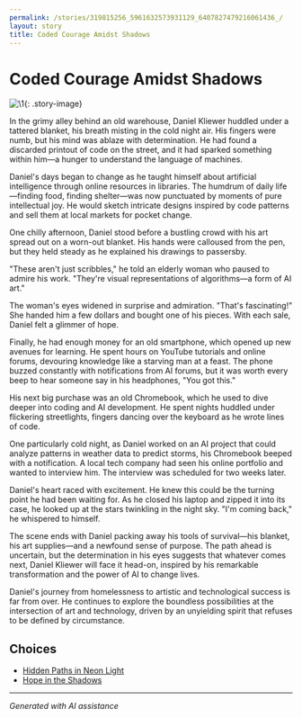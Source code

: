 ```yaml
---
permalink: /stories/319815256_5961632573931129_6407827479216061436_/
layout: story
title: Coded Courage Amidst Shadows
---
```


# Coded Courage Amidst Shadows

![\1](/input_images/319815256_5961632573931129_6407827479216061436_){: .story-image}

In the grimy alley behind an old warehouse, Daniel Kliewer huddled under a tattered blanket, his breath misting in the cold night air. His fingers were numb, but his mind was ablaze with determination. He had found a discarded printout of code on the street, and it had sparked something within him—a hunger to understand the language of machines.

Daniel's days began to change as he taught himself about artificial intelligence through online resources in libraries. The humdrum of daily life—finding food, finding shelter—was now punctuated by moments of pure intellectual joy. He would sketch intricate designs inspired by code patterns and sell them at local markets for pocket change.

One chilly afternoon, Daniel stood before a bustling crowd with his art spread out on a worn-out blanket. His hands were calloused from the pen, but they held steady as he explained his drawings to passersby.

"These aren't just scribbles," he told an elderly woman who paused to admire his work. "They're visual representations of algorithms—a form of AI art."

The woman's eyes widened in surprise and admiration. "That's fascinating!" She handed him a few dollars and bought one of his pieces. With each sale, Daniel felt a glimmer of hope.

Finally, he had enough money for an old smartphone, which opened up new avenues for learning. He spent hours on YouTube tutorials and online forums, devouring knowledge like a starving man at a feast. The phone buzzed constantly with notifications from AI forums, but it was worth every beep to hear someone say in his headphones, "You got this."

His next big purchase was an old Chromebook, which he used to dive deeper into coding and AI development. He spent nights huddled under flickering streetlights, fingers dancing over the keyboard as he wrote lines of code.

One particularly cold night, as Daniel worked on an AI project that could analyze patterns in weather data to predict storms, his Chromebook beeped with a notification. A local tech company had seen his online portfolio and wanted to interview him. The interview was scheduled for two weeks later.

Daniel's heart raced with excitement. He knew this could be the turning point he had been waiting for. As he closed his laptop and zipped it into its case, he looked up at the stars twinkling in the night sky. "I'm coming back," he whispered to himself.

The scene ends with Daniel packing away his tools of survival—his blanket, his art supplies—and a newfound sense of purpose. The path ahead is uncertain, but the determination in his eyes suggests that whatever comes next, Daniel Kliewer will face it head-on, inspired by his remarkable transformation and the power of AI to change lives.

Daniel's journey from homelessness to artistic and technological success is far from over. He continues to explore the boundless possibilities at the intersection of art and technology, driven by an unyielding spirit that refuses to be defined by circumstance.


## Choices

* [Hidden Paths in Neon Light](/stories/20221014_124553)
* [Hope in the Shadows](/stories/463437008_8751402828287409_6880135836708144342_n)


---
*Generated with AI assistance*
